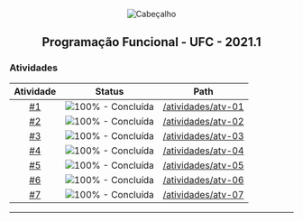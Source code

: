<p align="center">
  <img src="https://i.imgur.com/5SjnBMR.png" align="center" alt="Cabeçalho" />
  <h2 align="center">Programação Funcional - UFC - 2021.1</h2>
</p>

### Atividades

Atividade | Status | Path
:------:|:------:|:------:
[#1](/atividades/atv-01) | ![100% - Concluída](https://img.shields.io/badge/-100%25-green) | [/atividades/atv-01](/atividades/atv-01)
[#2](/atividades/atv-02) | ![100% - Concluída](https://img.shields.io/badge/-100%25-green) | [/atividades/atv-02](/atividades/atv-02)
[#3](/atividades/atv-03) | ![100% - Concluída](https://img.shields.io/badge/-100%25-green) | [/atividades/atv-03](/atividades/atv-03)
[#4](/atividades/atv-04) | ![100% - Concluída](https://img.shields.io/badge/-100%25-green) | [/atividades/atv-04](/atividades/atv-04)
[#5](/atividades/atv-05) | ![100% - Concluída](https://img.shields.io/badge/-100%25-green) | [/atividades/atv-05](/atividades/atv-05)
[#6](/atividades/atv-06) | ![100% - Concluída](https://img.shields.io/badge/-100%25-green) | [/atividades/atv-06](/atividades/atv-06)
[#7](/atividades/atv-07) | ![100% - Concluída](https://img.shields.io/badge/-100%25-green) | [/atividades/atv-07](/atividades/atv-07)

---


